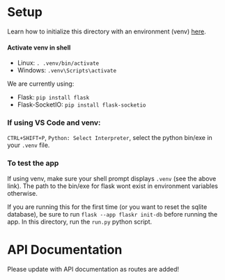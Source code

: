# Setup

Learn how to initialize this directory with an environment (venv) [here](https://flask.palletsprojects.com/en/3.0.x/installation/).
#### Activate venv in shell
- Linux: `. .venv/bin/activate`
- Windows: `.venv\Scripts\activate`

We are currently using: 
- Flask: `pip install flask`
- Flask-SocketIO: `pip install flask-socketio`


### If using VS Code and venv:
`CTRL+SHIFT+P`, `Python: Select Interpreter`, select the python bin/exe in your `.venv` file.

### To test the app
If using venv, make sure your shell prompt displays `.venv` (see the above link). The path to the bin/exe for flask wont exist in environment variables otherwise.

If you are running this for the first time (or you want to reset the sqlite database), be sure to run `flask --app flaskr init-db` before running the app.
In this directory, run the `run.py` python script.

# API Documentation

Please update with API documentation as routes are added!